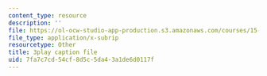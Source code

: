 ```yaml
---
content_type: resource
description: ''
file: https://ol-ocw-studio-app-production.s3.amazonaws.com/courses/15-s50-how-to-win-at-texas-holdem-poker-january-iap-2016/7fa7c7cd54cf8d5c5da43a1de6d0117f_uFsM8pc36QQ.srt
file_type: application/x-subrip
resourcetype: Other
title: 3play caption file
uid: 7fa7c7cd-54cf-8d5c-5da4-3a1de6d0117f
---
```

